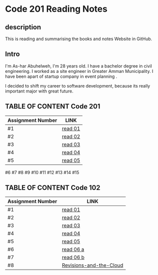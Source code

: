 # Code 201 Reading Notes
## description 
This is reading and summarising the books and notes Website in GitHub.

## Intro
I'm As-har Abuhelweh, I'm 28 years old.
I have a bachelor degree in civil engineering. I worked as a site engineer in Greater Amman Municipality. I have been apart of startup company in event planning .

I decided to shift my career to software development, because its really important major with great future.




 
 ## TABLE OF CONTENT Code 201
 | **Assignment Number** |**LINK**                        |
 | -------------------  | -------------------------------|
 | #1                   |  [read 01](https://asharabuhelweh.github.io/reading-notes/Code-201-Reading-Notes/class-01)
 | #2                       | [read 02](https://asharabuhelweh.github.io/reading-notes/Code-201-Reading-Notes/class-02)                            |
|#3                          |         [read 03](https://asharabuhelweh.github.io/reading-notes/Code-201-Reading-Notes/read-03)                        |
|#4                             |        [read 04](https://asharabuhelweh.github.io/reading-notes/Code-201-Reading-Notes/read-04)                        |
|#5                              |[read 05](https://asharabuhelweh.github.io/reading-notes/Code-201-Reading-Notes/read-05)|
#6
#7
#8
#9
#10
#11
#12
#13
#14
#15



## TABLE OF CONTENT Code 102
 | **Assignment Number** |**LINK**                        |
 | -------------------  | -------------------------------|
 |#1                 |          [read 01](https://asharabuhelweh.github.io/reading-notes/code-102-reading-notes/Read-01)                      |
 |#2                  |     [read 02](https://asharabuhelweh.github.io/reading-notes/code-102-reading-notes/mark-down)                               |
 |#3                    |      [read 03](https://asharabuhelweh.github.io/reading-notes/code-102-reading-notes/Duckett-HTML-CSS)                           |
 |#4                  |      [read 04](https://asharabuhelweh.github.io/reading-notes/code-102-reading-notes/Programming-with-JavaScript)                              |
|#5                   |            [read 05](https://asharabuhelweh.github.io/reading-notes/code-102-reading-notes/operators-and-loops)                         |
|#6                   |                         [read 06 a](https://asharabuhelweh.github.io/reading-notes/code-102-reading-notes/Functions)                 |
|#7                        |             [read 06 b](https://asharabuhelweh.github.io/reading-notes/code-102-reading-notes/css)           |
|#8                       |        [Revisions-and-the-Cloud](https://asharabuhelweh.github.io/reading-notes/code-102-reading-notes/Revisions-and-the-Cloud)                          |
